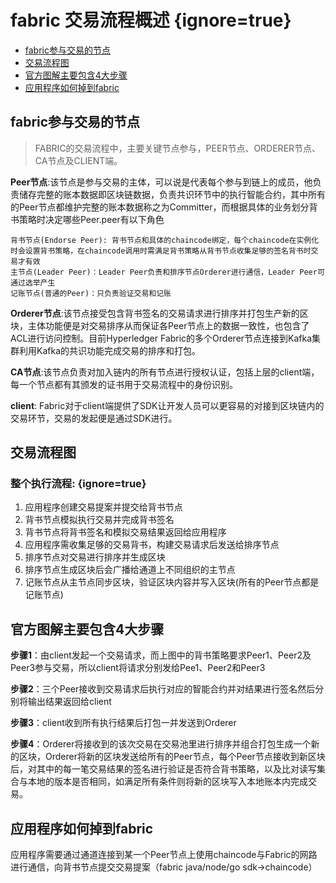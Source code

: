 # fabric 交易流程概述 {ignore=true}

* [fabric参与交易的节点](#fabric参与交易的节点)
* [交易流程图](#交易流程图)
* [官方图解主要包含4大步骤](#官方图解主要包含4大步骤)
* [应用程序如何掉到fabric](#应用程序如何掉到fabric)

## fabric参与交易的节点

> FABRIC的交易流程中，主要关键节点参与，PEER节点、ORDERER节点、CA节点及CLIENT端。

**Peer节点**:该节点是参与交易的主体，可以说是代表每个参与到链上的成员，他负责储存完整的账本数据即区块链数据，负责共识环节中的执行智能合约，其中所有的Peer节点都维护完整的账本数据称之为Committer，而根据具体的业务划分背书策略时决定哪些Peer.peer有以下角色

```
背书节点(Endorse Peer): 背书节点和具体的chaincode绑定，每个chaincode在实例化时会设置背书策略，在chaincode调用时需满足背书策略从背书节点收集足够的签名背书时交易才有效
主节点(Leader Peer)：Leader Peer负责和排序节点Orderer进行通信，Leader Peer可通过选举产生
记账节点(普通的Peer)：只负责验证交易和记账
```

**Orderer节点**:该节点接受包含背书签名的交易请求进行排序并打包生产新的区块，主体功能便是对交易排序从而保证各Peer节点上的数据一致性，也包含了ACL进行访问控制。目前Hyperledger Fabric的多个Orderer节点连接到Kafka集群利用Kafka的共识功能完成交易的排序和打包。

**CA节点**:该节点负责对加入链内的所有节点进行授权认证，包括上层的client端，每一个节点都有其颁发的证书用于交易流程中的身份识别。

**client**: Fabric对于client端提供了SDK让开发人员可以更容易的对接到区块链内的交易环节，交易的发起便是通过SDK进行。

## 交易流程图

### 整个执行流程: {ignore=true}
1. 应用程序创建交易提案并提交给背书节点
2. 背书节点模拟执行交易并完成背书签名
3. 背书节点将背书签名和模拟交易结果返回给应用程序
4. 应用程序需收集足够的交易背书，构建交易请求后发送给排序节点
5. 排序节点对交易进行排序并生成区块
6. 排序节点生成区块后会广播给通道上不同组织的主节点
7. 记账节点从主节点同步区块，验证区块内容并写入区块(所有的Peer节点都是记账节点)

## 官方图解主要包含4大步骤

**步骤1**：由client发起一个交易请求，而上图中的背书策略要求Peer1、Peer2及Peer3参与交易，所以client将请求分别发给Pee1、Peer2和Peer3

**步骤2**：三个Peer接收到交易请求后执行对应的智能合约并对结果进行签名然后分别将输出结果返回给client

**步骤3**：client收到所有执行结果后打包一并发送到Orderer

**步骤4**：Orderer将接收到的该次交易在交易池里进行排序并组合打包生成一个新的区块，Orderer将新的区块发送给所有的Peer节点，每个Peer节点接收到新区块后，对其中的每一笔交易结果的签名进行验证是否符合背书策略，以及比对读写集合与本地的版本是否相同，如满足所有条件则将新的区块写入本地账本内完成交易。

## 应用程序如何掉到fabric

应用程序需要通过通道连接到某一个Peer节点上使用chaincode与Fabric的网路进行通信，向背书节点提交交易提案（fabric java/node/go sdk->chaincode）